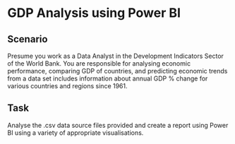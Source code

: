 # GDP Analysis using Power BI

## Scenario
Presume you work as a Data Analyst in the Development Indicators Sector of the World Bank. You are responsible for analysing economic performance, comparing GDP of countries, and predicting economic trends from a data set includes information about annual GDP % change for various countries and regions since 1961.

## Task
Analyse the .csv data source files provided and create a report using Power BI using a variety of appropriate visualisations. 
